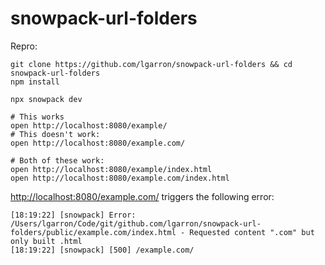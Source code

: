 # snowpack-url-folders

Repro:

```
git clone https://github.com/lgarron/snowpack-url-folders && cd snowpack-url-folders
npm install

npx snowpack dev

# This works
open http://localhost:8080/example/
# This doesn't work:
open http://localhost:8080/example.com/

# Both of these work:
open http://localhost:8080/example/index.html
open http://localhost:8080/example.com/index.html
```

<http://localhost:8080/example.com/> triggers the following error:

```
[18:19:22] [snowpack] Error: /Users/lgarron/Code/git/github.com/lgarron/snowpack-url-folders/public/example.com/index.html - Requested content ".com" but only built .html
[18:19:22] [snowpack] [500] /example.com/
```
